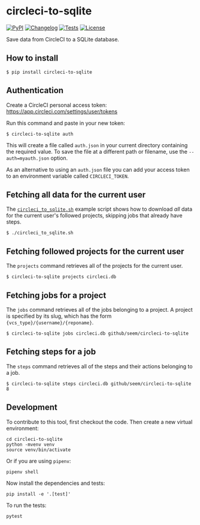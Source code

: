 # circleci-to-sqlite

[![PyPI](https://img.shields.io/pypi/v/circleci-to-sqlite.svg)](https://pypi.org/project/circleci-to-sqlite/)
[![Changelog](https://img.shields.io/github/v/release/seem/circleci-to-sqlite?include_prereleases&label=changelog)](https://github.com/seem/circleci-to-sqlite/releases)
[![Tests](https://github.com/seem/circleci-to-sqlite/workflows/Test/badge.svg)](https://github.com/seem/circleci-to-sqlite/actions?query=workflow%3ATest)
[![License](https://img.shields.io/badge/license-Apache%202.0-blue.svg)](https://github.com/seem/circleci-to-sqlite/blob/main/LICENSE)

Save data from CircleCI to a SQLite database.

## How to install

    $ pip install circleci-to-sqlite

## Authentication

Create a CircleCI personal access token: https://app.circleci.com/settings/user/tokens

Run this command and paste in your new token:

    $ circleci-to-sqlite auth

This will create a file called `auth.json` in your current directory containing the required value. To save the file at a different path or filename, use the `--auth=myauth.json` option.

As an alternative to using an `auth.json` file you can add your access token to an environment variable called `CIRCLECI_TOKEN`.

## Fetching all data for the current user

The [`circleci_to_sqlite.sh`](./circleci_to_sqlite.sh) example script shows how to download _all_ data for the current user's followed projects, skipping jobs that already have steps.

    $ ./circleci_to_sqlite.sh

## Fetching followed projects for the current user

The `projects` command retrieves all of the projects for the current user.

    $ circleci-to-sqlite projects circleci.db

## Fetching jobs for a project

The `jobs` command retrieves all of the jobs belonging to a project. A project is specified by its slug, which has the form `{vcs_type}/{username}/{reponame}`.

    $ circleci-to-sqlite jobs circleci.db github/seem/circleci-to-sqlite

## Fetching steps for a job

The `steps` command retrieves all of the steps and their actions belonging to a job.

    $ circleci-to-sqlite steps circleci.db github/seem/circleci-to-sqlite 8

## Development

To contribute to this tool, first checkout the code. Then create a new virtual environment:

    cd circleci-to-sqlite
    python -mvenv venv
    source venv/bin/activate

Or if you are using `pipenv`:

    pipenv shell

Now install the dependencies and tests:

    pip install -e '.[test]'

To run the tests:

    pytest
